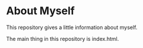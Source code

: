 # About Myself

This repository gives a little information about myself.

The main thing in this repository is index.html.